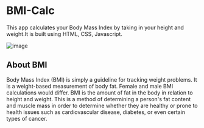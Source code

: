 # BMI-Calc
This app calculates your Body Mass Index by taking in your height and weight.It is built using HTML, CSS, Javascript.    

![image](https://user-images.githubusercontent.com/25835195/204305226-3716bb7a-b718-4735-89bd-8d33b53eb6a7.png)


## About BMI
Body Mass Index (BMI) is simply a guideline for tracking weight problems. It is a weight-based measurement of body fat. Female and male BMI calculations would differ. BMI is the amount of fat in the body in relation to height and weight. This is a method of determining a person's fat content and muscle mass in order to determine whether they are healthy or prone to health issues such as cardiovascular disease, diabetes, or even certain types of cancer.
